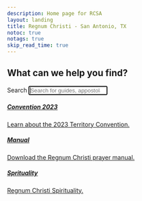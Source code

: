 ```yaml
---
description: Home page for RCSA
layout: landing
title: Regnum Christi - San Antonio, TX
notoc: true
notags: true
skip_read_time: true
---
```


  <section class="hero container">
    <div class="row justify-content-center">
      <div class="col-xs-12 text-center">
        <h2>What can we help you find?</h2>
      </div>
    </div>
    <div class="row justify-content-center">
      <form action="/search" method="get" class="col-xs-12 col-sm-offset-2 col-sm-8 col-md-offset-2 col-md-8 col-lg-offset-3 col-lg-6">
        <label class="sr-only" for="st-search-input">Search</label>
        <input
          id="st-search-input"
          class="form-control"
          name="q"
          placeholder="Search for guides, appostolates and more..."
          type="search"
          autocomplete="off"
          spellcheck="false"
          dir="auto"
          autofocus
        />
        <div id="autocompleteResults"></div>
      </form>
    </div>
  </section>

  <section class="container">
    <div class="row">
      <div class="col-xs-12 col-sm-6 col-lg-4 card-holder">
        <a class="card guides" href="/dox/ecrGettingStartedMain.html">
          <h5 class="title">Convention 2023</h5>
          <p>
            Learn about the 2023 Territory Convention.
          </p>
        </a>
      </div>
      <div class="col-xs-12 col-sm-6 col-lg-4 card-holder">
        <a class="card manuals" href="https://www.regnumchristi.mx/wp-content/uploads/2021/04/manual_de_oraciones_rc.pdf">
          <h5 class="title">Manual</h5>
          <p>
            Download the Regnum Christi prayer manual.
          </p>
        </a>
      </div> 
      <div class="col-xs-12 col-sm-6 col-lg-4 card-holder">
        <a class="card concepts" href="https://rcspirituality.org/">
          <h5 class="title">Sprituality</h5>
          <p>
            Regnum Christi Spirituality.
          </p>
        </a>
      </div>     
    </div>
  </section>
